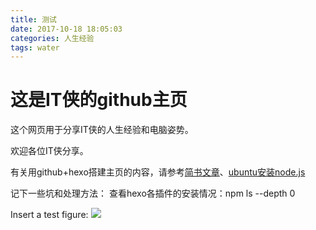 ```yaml
---
title: 测试
date: 2017-10-18 18:05:03
categories: 人生经验
tags: water
---
```


# 这是IT侠的github主页

这个网页用于分享IT侠的人生经验和电脑姿势。
<!--more-->
欢迎各位IT侠分享。

有关用github+hexo搭建主页的内容，请参考[简书文章](http://www.jianshu.com/p/465830080ea9)、[ubuntu安装node.js](https://nodejs.org/en/download/package-manager/#debian-and-ubuntu-based-linux-distributions)

记下一些坑和处理方法：
查看hexo各插件的安装情况：npm ls --depth 0

Insert a test figure: ![](/figure/sine.png)
